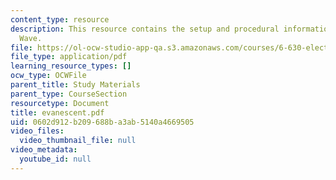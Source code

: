 ```yaml
---
content_type: resource
description: This resource contains the setup and procedural information for Evanescent
  Wave.
file: https://ol-ocw-studio-app-qa.s3.amazonaws.com/courses/6-630-electromagnetics-fall-2006/0602d912b209688ba3ab5140a4669505_evanescent.pdf
file_type: application/pdf
learning_resource_types: []
ocw_type: OCWFile
parent_title: Study Materials
parent_type: CourseSection
resourcetype: Document
title: evanescent.pdf
uid: 0602d912-b209-688b-a3ab-5140a4669505
video_files:
  video_thumbnail_file: null
video_metadata:
  youtube_id: null
---
```

